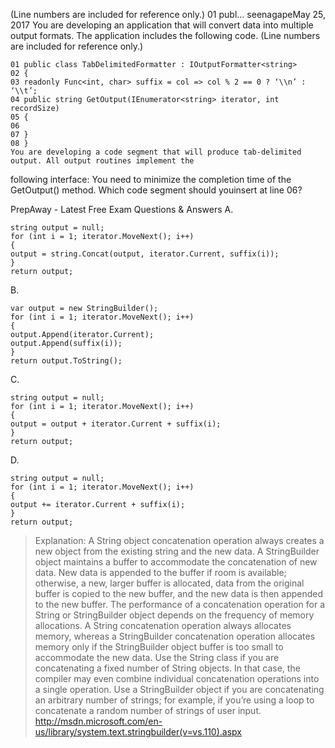 ﻿(Line numbers are included for reference only.) 01 publ…
seenagapeMay 25, 2017
You are developing an application that will convert data into multiple output formats. The application includes
the following code. (Line numbers are included for reference only.)
```
01 public class TabDelimitedFormatter : IOutputFormatter<string>
02 {
03 readonly Func<int, char> suffix = col => col % 2 == 0 ? ‘\\n’ : ‘\\t’;
04 public string GetOutput(IEnumerator<string> iterator, int recordSize)
05 {
06
07 }
08 }
You are developing a code segment that will produce tab-delimited output. All output routines implement the
```
following interface:
You need to minimize the completion time of the GetOutput() method. Which code segment should youinsert at line 06?

PrepAway - Latest Free Exam Questions & Answers
A.
```
string output = null; 
for (int i = 1; iterator.MoveNext(); i++) 
{ 
output = string.Concat(output, iterator.Current, suffix(i)); 
} 
return output;
```

B.
```
var output = new StringBuilder(); 
for (int i = 1; iterator.MoveNext(); i++) 
{ 
output.Append(iterator.Current); 
output.Append(suffix(i)); 
} 
return output.ToString();
```

C.
```
string output = null; 
for (int i = 1; iterator.MoveNext(); i++) 
{ 
output = output + iterator.Current + suffix(i); 
} 
return output;
```

D.
```
string output = null; 
for (int i = 1; iterator.MoveNext(); i++) 
{ 
output += iterator.Current + suffix(i); 
} 
return output;
```

> Explanation:
> A String object concatenation operation always creates a new object from the existing string and the new data.
> A StringBuilder object maintains a buffer to accommodate the concatenation of new data. New data is
> appended to the buffer if room is available; otherwise, a new, larger buffer is allocated, data from the original
> buffer is copied to the new buffer, and the new data is then appended to the new buffer.
> The performance of a concatenation operation for a String or StringBuilder object depends on the frequency of
> memory allocations. A String concatenation operation always allocates memory, whereas a StringBuilder
> concatenation operation allocates memory only if the StringBuilder object buffer is too small to accommodate
> the new data. Use the String class if you are concatenating a fixed number of String objects. In that case, the
> compiler may even combine individual concatenation operations into a single operation. Use a StringBuilder
> object if you are concatenating an arbitrary number of strings; for example, if you’re using a loop to concatenate
> a random number of strings of user input.
> http://msdn.microsoft.com/en-us/library/system.text.stringbuilder(v=vs.110).aspx